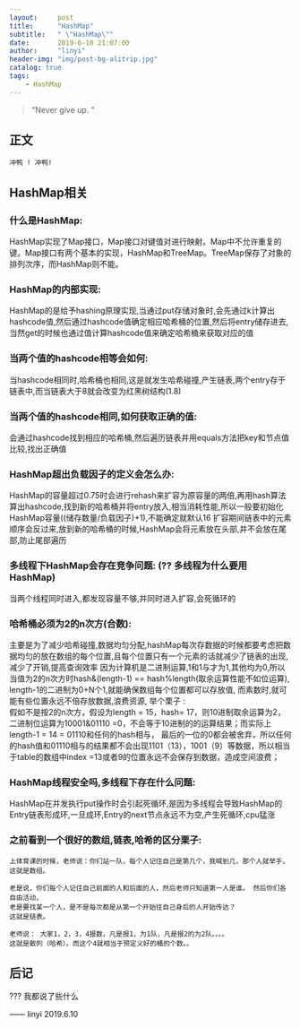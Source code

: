```yaml
---
layout:     post
title:      "HashMap"
subtitle:   " \"HashMap\""
date:       2019-6-10 21:07:00
author:     "linyi"
header-img: "img/post-bg-alitrip.jpg"
catalog: true
tags:
    - HashMap
---
```


> “Never give up. ”



## 正文
    冲鸭 ! 冲鸭!

 
## HashMap相关
 
### 什么是HashMap: <br> 
 
 HashMap实现了Map接口，Map接口对键值对进行映射。Map中不允许重复的键。Map接口有两个基本的实现，HashMap和TreeMap。TreeMap保存了对象的排列次序，而HashMap则不能。
 
### HashMap的内部实现: <br> 
 
 HashMap的是给予hashing原理实现,当通过put存储对象时,会先通过k计算出hashcode值,然后通过hashcode值确定相应哈希桶的位置,然后将entry储存进去,当然get的时候也通过值计算hashcode值来确定哈希桶来获取对应的值 
 
### 当两个值的hashcode相等会如何: <br>
 
 当hashcode相同时,哈希桶也相同,这是就发生哈希碰撞,产生链表,两个entry存于链表中,而当链表大于8就会改变为红黑树结构(1.8)
     
### 当两个值的hashcode相同,如何获取正确的值: <br>
 
 会通过hashcode找到相应的哈希桶,然后遍历链表并用equals方法把key和节点值比较,找出正确值
 
### HashMap超出负载因子的定义会怎么办: <br> 
 
 HashMap的容量超过0.75时会进行rehash来扩容为原容量的两倍,再用hash算法算出hashcode,找到新的哈希桶并将entry放入,相当消耗性能,所以一般要初始化HashMap容量((储存数量/负载因子)+1),不能确定就默认16
 扩容期间链表中的元素顺序会反过来,放到新的哈希桶的时候,HashMap会将元素放在头部,并不会放在尾部,防止尾部遍历
 
### 多线程下HashMap会存在竞争问题: (?? 多线程为什么要用HashMap)<br> 
 
 当两个线程同时进入,都发现容量不够,并同时进入扩容,会死循环的
 
### 哈希桶必须为2的n次方(合数): <br> 
 
 主要是为了减少哈希碰撞,数据均匀分配,hashMap每次存数据的时候都要考虑把数据均匀的放在数组的每个位置,且每个位置只有一个元素的话就减少了链表的出现,减少了开销,提高查询效率
 因为计算机是二进制运算,1和1与才为1,其他均为0,所以当值为2的n次方时hash&(length-1) == hash%length(取余运算性能不如位运算), length-1的二进制为0+N个1,就能确保数组每个位置都可以存放值,
 而素数时,就可能有些位置永远不倍存放数据,浪费资源,
 举个栗子 : <br>
 假如不是按2的n次方，假设为length = 15，hash= 17，则10进制取余运算为2，二进制位运算为10001&01110 =0，不会等于10进制的的运算结果；而实际上length-1 = 14 = 01110和任何的hash相与，
 最后的一位的0都会被舍弃，所以任何的hash值和01110相与的结果都不会出现1101（13），1001（9）等数据，所以相当于table的数组中index =13或者9的位置永远不会保存到数据，造成空间浪费；
 
### HashMap线程安全吗,多线程下存在什么问题: <br> 
 
 HashMap在并发执行put操作时会引起死循环,是因为多线程会导致HashMap的Entry链表形成环,一旦成环,Entry的next节点永远不为空,产生死循环,cpu猛涨
 
### 之前看到一个很好的数组,链表,哈希的区分栗子: <br>
 
    上体育课的时候，老师说：你们站一队，每个人记住自己是第几个，我喊到几，那个人就举手，这就是数组。
      
    老是说，你们每个人记住自己前面的人和后面的人，然后老师只知道第一人是谁。 然后你们各自由活动，
    老是要找某一个人，是不是每次都是从第一个开始往自己身后的人开始传达？
    这就是链表。
      
    老师说： 大家1，2，3，4报数，凡是报1，为1队，凡是报2的为2队。。。。  
    这就是散列（哈希）。而这个4就相当于预定义好的桶的个数。。

 

## 后记

??? 我都说了些什么

—— linyi 2019.6.10


